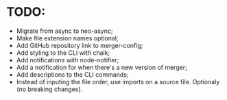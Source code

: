 ﻿# TODO:

- Migrate from async to neo-async;
- Make file extension names optional;
- Add GitHub repository link to merger-config;
- Add styling to the CLI with chalk;
- Add notifications with node-notifier;
- Add a notification for when there's a new version of merger;
- Add descriptions to the CLI commands;
- Instead of inputing the file order, use imports on a source file. Optionaly (no breaking changes).
